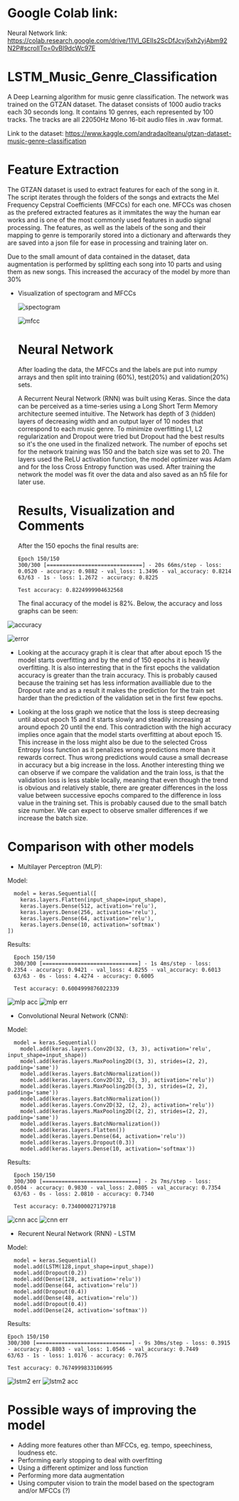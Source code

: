 # Google Colab link:
Neural Network link:
https://colab.research.google.com/drive/11VI_GEIIs2ScDfJcvj5xh2yjAbm92N2P#scrollTo=0vBl9dcWc97E

# LSTM_Music_Genre_Classification
A Deep Learning algorithm for music genre classification. The network was trained on the GTZAN dataset. The dataset consists of 1000 audio tracks each 30 seconds long. It contains 10 genres, each represented by 100 tracks. The tracks are all 22050Hz Mono 16-bit audio files in .wav format.

Link to the dataset:
https://www.kaggle.com/andradaolteanu/gtzan-dataset-music-genre-classification

# Feature Extraction
The GTZAN dataset is used to extract features for each of the song in it. The script iterates through the folders of the songs and extracts the Mel Frequency Cepstral Coefficients (MFCCs) for each one. MFCCs was chosen as the prefered extracted features as it immitates the way the human ear works and is one of the most commonly used features in audio signal processing. The features, as well as the labels of the song and their mapping to genre is temporarily stored into a dictionary and afterwards they are saved into a json file for ease in processing and training later on.

Due to the small amount of data contained in the dataset, data augmentation is performed by splitting each song into 10 parts and using them as new songs. This increased the accuracy of the model by more than 30%

- Visualization of spectogram and MFCCs

  ![spectogram](https://user-images.githubusercontent.com/58198596/133607202-d45efc3b-2e06-48c9-b7a4-0d10bc2c28cc.png)
  
  ![mfcc](https://user-images.githubusercontent.com/58198596/133607199-afca9a28-54d6-48b4-ae05-311a908bd9a0.png)
  
  # Neural Network
  
  After loading the data, the MFCCs and the labels are put into numpy arrays and then split into training (60%), test(20%) and validation(20%) sets.
  
  A Recurrent Neural Network (RNN) was built using Keras. Since the data can be perceived as a time-series using a Long Short Term Memory architecture seemed intuitive. The Network has depth of 3 (hidden) layers of decreasing width and an output layer of 10 nodes that correspond to each music genre. To minimize overfitting L1, L2 regularization and Dropout were tried but Dropout had the best results so it's the one used in the finalized network. The number of epochs set for the network training was 150 and the batch size was set to 20. The layers used the ReLU activation function, the model optimizer was Adam and for the loss Cross Entropy function was used. After training the network the model was fit over the data and also saved as an h5 file for later use.
  
  # Results, Visualization and Comments
  
  After the 150 epochs the final results are:
  
      Epoch 150/150
      300/300 [==============================] - 20s 66ms/step - loss: 0.0520 - accuracy: 0.9882 - val_loss: 1.3496 - val_accuracy: 0.8214
      63/63 - 1s - loss: 1.2672 - accuracy: 0.8225

      Test accuracy: 0.8224999904632568
      
  The final accuracy of the model is 82%. Below, the accuracy and loss graphs can be seen:
      
![accuracy](https://user-images.githubusercontent.com/58198596/133620949-5c534090-b2df-4304-beab-609c9bf8f545.png)

![error](https://user-images.githubusercontent.com/58198596/133620939-b98f9feb-14d7-41a5-ba71-81bcd8701704.png)

- Looking at the accuracy graph it is clear that after about epoch 15 the model starts overfitting and by the end of 150 epochs it is heavily overfitting. It is also interresting that in the first epochs the validation accuracy is greater than the train accuracy. This is probably caused because the training set has less information availliable due to the Dropout rate and as a result it makes the prediction for the train set harder than the prediction of the validation set in the first few epochs. 

- Looking at the loss graph we notice that the loss is steep decreasing until about epoch 15 and it starts slowly and steadily increasing at around epoch 20 until the end. This contradiction with the high accuracy implies once again that the model starts overfitting at about epoch 15. This increase in the loss might also be due to the selected Cross Entropy loss function as it penalizes wrong predictions more than it rewards correct. Thus wrong predictions would cause a small decrease in accuracy but a big increase in the loss. Another interesting thing we can observe if we compare the validation and the train loss, is that the validation loss is less stable locally, meaning that even though the trend is obvious and relatively stable, there are greater differences in the loss value between successive epochs compared to the difference in loss value in the training set. This is probably caused due to the small batch size number. We can expect to observe smaller differences if we increase the batch size.

# Comparison with other models
- Multilayer Perceptron (MLP):

Model:

      model = keras.Sequential([
        keras.layers.Flatten(input_shape=input_shape),
        keras.layers.Dense(512, activation='relu'),
        keras.layers.Dense(256, activation='relu'),
        keras.layers.Dense(64, activation='relu'),
        keras.layers.Dense(10, activation='softmax')
    ])


Results:

      Epoch 150/150
      300/300 [==============================] - 1s 4ms/step - loss: 0.2354 - accuracy: 0.9421 - val_loss: 4.8255 - val_accuracy: 0.6013
      63/63 - 0s - loss: 4.4274 - accuracy: 0.6005

      Test accuracy: 0.6004999876022339
   
  
![mlp acc](https://user-images.githubusercontent.com/58198596/133784877-a35d667c-e31a-46ad-beaa-b1035bc30615.png) ![mlp err](https://user-images.githubusercontent.com/58198596/133784871-71b5a958-deb8-417e-ab0b-47524b371d3c.png)


- Convolutional Neural Network (CNN):

Model:

      model = keras.Sequential()
	    model.add(keras.layers.Conv2D(32, (3, 3), activation='relu', input_shape=input_shape))
	    model.add(keras.layers.MaxPooling2D((3, 3), strides=(2, 2), padding='same'))
	    model.add(keras.layers.BatchNormalization())
	    model.add(keras.layers.Conv2D(32, (3, 3), activation='relu'))
	    model.add(keras.layers.MaxPooling2D((3, 3), strides=(2, 2), padding='same'))
	    model.add(keras.layers.BatchNormalization())
	    model.add(keras.layers.Conv2D(32, (2, 2), activation='relu'))
	    model.add(keras.layers.MaxPooling2D((2, 2), strides=(2, 2), padding='same'))
	    model.add(keras.layers.BatchNormalization())
	    model.add(keras.layers.Flatten())
	    model.add(keras.layers.Dense(64, activation='relu'))
	    model.add(keras.layers.Dropout(0.3))
	    model.add(keras.layers.Dense(10, activation='softmax'))


Results:

      Epoch 150/150
      300/300 [==============================] - 2s 7ms/step - loss: 0.0504 - accuracy: 0.9830 - val_loss: 2.0805 - val_accuracy: 0.7354
      63/63 - 0s - loss: 2.0810 - accuracy: 0.7340

      Test accuracy: 0.734000027179718
      

![cnn acc](https://user-images.githubusercontent.com/58198596/133783726-73cc1ef1-628a-4d4c-88dd-0c45c0d4d987.png) ![cnn err](https://user-images.githubusercontent.com/58198596/133783719-ec68ddc8-1023-4557-b4b9-04db975e5c23.png)


- Recurent Neural Network (RNN) - LSTM

Model:

      model = keras.Sequential()
      model.add(LSTM(128,input_shape=input_shape))
      model.add(Dropout(0.2))
      model.add(Dense(128, activation='relu'))
      model.add(Dense(64, activation='relu'))
      model.add(Dropout(0.4))
      model.add(Dense(48, activation='relu'))
      model.add(Dropout(0.4))
      model.add(Dense(24, activation='softmax'))
      
      
Results:

	Epoch 150/150
	300/300 [==============================] - 9s 30ms/step - loss: 0.3915 - accuracy: 0.8803 - val_loss: 1.0546 - val_accuracy: 0.7449
	63/63 - 1s - loss: 1.0176 - accuracy: 0.7675

	Test accuracy: 0.7674999833106995
  
  
![lstm2 err](https://user-images.githubusercontent.com/58198596/133780555-6722ec26-10c1-4c4f-852b-0386e0aefb6f.png) ![lstm2 acc](https://user-images.githubusercontent.com/58198596/133780564-597fbf35-cec4-41e2-85d5-7990aa34b703.png)


# Possible ways of improving the model
- Adding more features other than MFCCs, eg. tempo, speechiness, loudness etc.
- Performing early stopping to deal with overfitting
- Using a different optimizer and loss function
- Performing more data augmentation
- Using computer vision to train the model based on the spectogram and/or MFCCs (?)
